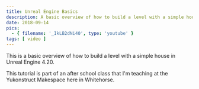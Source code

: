 ```yaml
---
title: Unreal Engine Basics
description: A basic overview of how to build a level with a simple house in Unreal Engine
date: 2018-09-14
pics:
  - { filename: '_IkLB2dNi40', type: 'youtube' }
tags: [ video ]
---
```

This is a basic overview of how to build a level with a simple house in Unreal Engine 4.20.

This tutorial is part of an after school class that I'm teaching at the Yukonstruct Makespace here in Whitehorse.